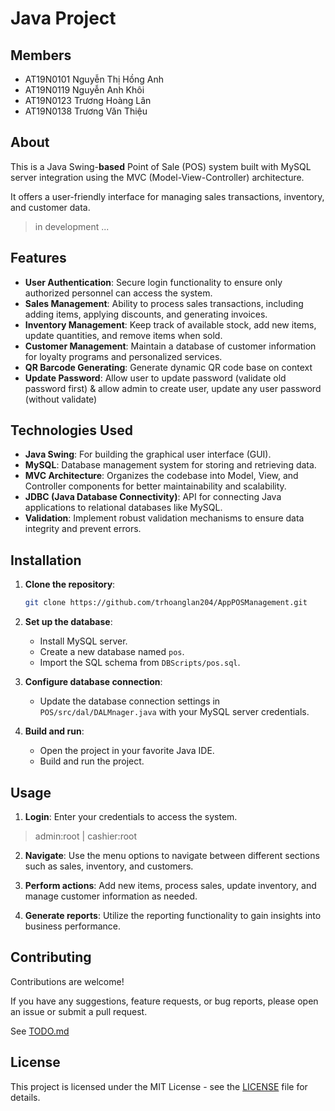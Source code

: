 # Java Project
## Members
- AT19N0101 Nguyễn Thị Hồng Anh
- AT19N0119 Nguyễn Anh Khôi
- AT19N0123 Trương Hoàng Lân
- AT19N0138 Trương Văn Thiệu
## About
This is a Java Swing-**based** Point of Sale (POS) system built with MySQL server integration using the MVC (Model-View-Controller) architecture. 

It offers a user-friendly interface for managing sales transactions, inventory, and customer data.

> in development ...
## Features

- **User Authentication**: Secure login functionality to ensure only authorized personnel can access the system.
- **Sales Management**: Ability to process sales transactions, including adding items, applying discounts, and generating invoices.
- **Inventory Management**: Keep track of available stock, add new items, update quantities, and remove items when sold.
- **Customer Management**: Maintain a database of customer information for loyalty programs and personalized services.
- **QR Barcode Generating**: Generate dynamic QR code base on context 
- **Update Password**: Allow user to update password (validate old password first) & allow admin to create user, update any user password (without validate)

## Technologies Used

- **Java Swing**: For building the graphical user interface (GUI).
- **MySQL**: Database management system for storing and retrieving data.
- **MVC Architecture**: Organizes the codebase into Model, View, and Controller components for better maintainability and scalability.
- **JDBC (Java Database Connectivity)**: API for connecting Java applications to relational databases like MySQL.
- **Validation**: Implement robust validation mechanisms to ensure data integrity and prevent errors.

## Installation

1. **Clone the repository**:

    ```bash
    git clone https://github.com/trhoanglan204/AppPOSManagement.git
    ```

2. **Set up the database**:
    - Install MySQL server.
    - Create a new database named `pos`.
    - Import the SQL schema from `DBScripts/pos.sql`.

3. **Configure database connection**:
    - Update the database connection settings in `POS/src/dal/DALMnager.java` with your MySQL server credentials.

4. **Build and run**:
    - Open the project in your favorite Java IDE.
    - Build and run the project.

## Usage

1. **Login**: Enter your credentials to access the system.
> admin:root | cashier:root

2. **Navigate**: Use the menu options to navigate between different sections such as sales, inventory, and customers.

3. **Perform actions**: Add new items, process sales, update inventory, and manage customer information as needed.

4. **Generate reports**: Utilize the reporting functionality to gain insights into business performance.

## Contributing

Contributions are welcome! 

If you have any suggestions, feature requests, or bug reports, please open an issue or submit a pull request.

See [TODO.md](TODO.md)
## License

This project is licensed under the MIT License - see the [LICENSE](LICENSE) file for details.